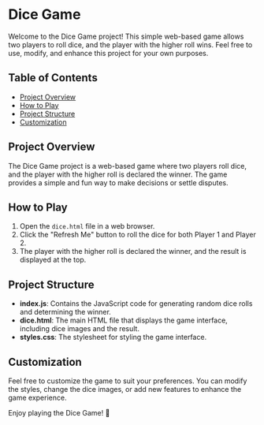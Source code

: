 # Dice Game

Welcome to the Dice Game project! This simple web-based game allows two players to roll dice, and the player with the higher roll wins. Feel free to use, modify, and enhance this project for your own purposes.

## Table of Contents
- [Project Overview](#project-overview)
- [How to Play](#how-to-play)
- [Project Structure](#project-structure)
- [Customization](#customization)

## Project Overview

The Dice Game project is a web-based game where two players roll dice, and the player with the higher roll is declared the winner. The game provides a simple and fun way to make decisions or settle disputes.

## How to Play

1. Open the `dice.html` file in a web browser.
2. Click the "Refresh Me" button to roll the dice for both Player 1 and Player 2.
3. The player with the higher roll is declared the winner, and the result is displayed at the top.

## Project Structure

- **index.js**: Contains the JavaScript code for generating random dice rolls and determining the winner.
- **dice.html**: The main HTML file that displays the game interface, including dice images and the result.
- **styles.css**: The stylesheet for styling the game interface.

## Customization

Feel free to customize the game to suit your preferences. You can modify the styles, change the dice images, or add new features to enhance the game experience.

Enjoy playing the Dice Game! 🎲
